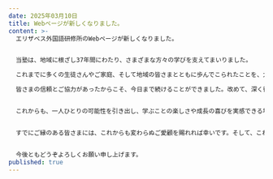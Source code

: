 ```yaml
---
date: 2025年03月10日
title: Webページが新しくなりました。
content: >-
  エリザベス外国語研修所のWebページが新しくなりました。


  当塾は、地域に根ざし37年間にわたり、さまざまな方々の学びを支えてまいりました。

  これまでに多くの生徒さんやご家庭、そして地域の皆さまとともに歩んでこられたことを、大変ありがたく思っております。

  皆さまの信頼とご協力があったからこそ、今日まで続けることができました。改めて、深く御礼申し上げます。


  これからも、一人ひとりの可能性を引き出し、学ぶことの楽しさや成長の喜びを実感できる場を提供してまいります。


  すでにご縁のある皆さまには、これからも変わらぬご愛顧を賜れれば幸いです。そして、これから新しく出会う皆さまとも、良いご縁を築いていけることを楽しみにしております。


  今後ともどうぞよろしくお願い申し上げます。
published: true
---
```

